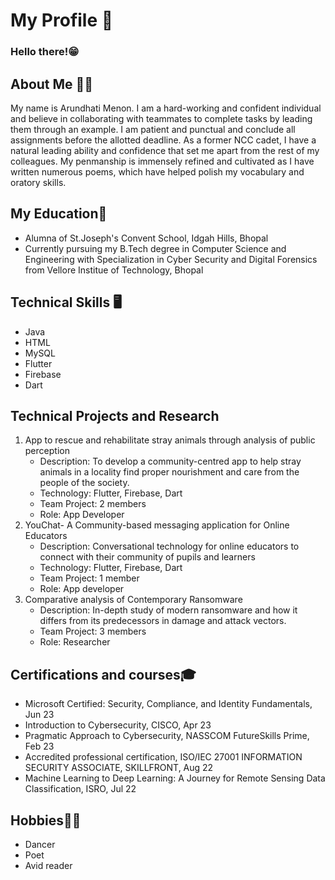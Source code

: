 # My Profile 👋
### Hello there!😁

## About Me 👩🏽
My name is Arundhati Menon. I am a hard-working and confident individual and believe in collaborating with teammates to complete tasks by leading them through an example. I am patient and punctual and conclude all assignments before the allotted deadline. As a former NCC cadet, I have a natural leading ability and confidence that set me apart from the rest of my colleagues. My penmanship is immensely refined and cultivated as I have written numerous poems, which have helped polish my vocabulary and oratory skills.
## My Education📖
- Alumna of St.Joseph's Convent School, Idgah Hills, Bhopal
- Currently pursuing my B.Tech degree in Computer Science and Engineering with Specialization in Cyber Security and Digital Forensics from Vellore Institue of Technology, Bhopal
## Technical Skills 🖥️
- Java
- HTML
- MySQL
- Flutter
- Firebase
- Dart

## Technical Projects and Research
1.  App to rescue and rehabilitate stray animals through analysis of public perception
    - Description: To develop a community-centred app to help stray animals in a locality find proper nourishment and care from the people of the society.
    - Technology: Flutter, Firebase, Dart
    - Team Project: 2 members
    - Role: App Developer
2. YouChat- A Community-based messaging application for Online Educators
   - Description: Conversational technology for online educators to connect with their community of pupils and learners
   - Technology: Flutter, Firebase, Dart
   - Team Project: 1 member
   - Role: App developer
3. Comparative analysis of Contemporary Ransomware
   - Description: In-depth study of modern ransomware and how it differs from its predecessors in damage and attack vectors.
   - Team Project: 3 members
   - Role: Researcher 

## Certifications and courses🎓
- Microsoft Certified: Security, Compliance, and Identity Fundamentals, Jun 23
- Introduction to Cybersecurity, CISCO, Apr 23
- Pragmatic Approach to Cybersecurity, NASSCOM FutureSkills Prime, Feb 23
- Accredited professional certification, ISO/IEC 27001 INFORMATION SECURITY ASSOCIATE, SKILLFRONT, Aug 22
- Machine Learning to Deep Learning: A Journey for Remote Sensing Data Classification, ISRO, Jul 22

## Hobbies💃🏽
- Dancer
- Poet
- Avid reader


<!--
**arundhatimenon/arundhatimenon** is a ✨ _special_ ✨ repository because its `README.md` (this file) appears on your GitHub profile.

Here are some ideas to get you started:

- 🔭 I’m currently working on ...
- 🌱 I’m currently learning ...
- 👯 I’m looking to collaborate on ...
- 🤔 I’m looking for help with ...
- 💬 Ask me about ...
- 📫 How to reach me: ...
- 😄 Pronouns: ...
- ⚡ Fun fact: ...
-->
